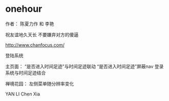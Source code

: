 # onehour

作者： 陈夏力作 和 李艳 

祝友谊地久天长 不要嫌弃对方的傻逼

http://www.chanfocus.com/

登陆系统

主页面：
“是否进入时间足迹”与时间足迹联动
“是否进入时间足迹”屏蔽nav
登录系统与时间足迹结合


禅境花园：
左侧菜单随分辨率变化


YAN LI
Chen Xia

